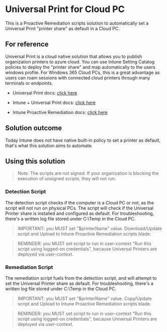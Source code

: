 # Universal Print for Cloud PC
This is a Proactive Remediation scripts solution to automatically set a Universal Print "printer share" as default in a Cloud PC.

## For reference
Universal Print is a cloud native solution that allows you to publish organization printers to azure cloud.
You can use Intune Setting Catalog policies to deploy the "printer share" and map automatically to the users windows profile.
For Windows 365 Cloud PCs, this is a great advantage as users can roam sessions with connected cloud printers through many terminals or endpoints.

* Universal Print docs:
[click here](https://learn.microsoft.com/en-us/universal-print/discover-universal-print)

* Intune + Universal Print docs:
[click here](https://learn.microsoft.com/en-us/mem/intune/configuration/settings-catalog-printer-provisioning)

* Intune Proactive Remediation docs:
[click here](https://learn.microsoft.com/en-us/mem/intune/fundamentals/remediations)

## Solution outcome
Today Intune does not have native built-in policy to set a printer as default, that's what this solution aims to automate.

## Using this solution
> Note: The scripts are not signed. If your organization is blocking the execution of unsigned scripts, they will not run.

### Detection Script
The detection script checks if the computer is a Cloud PC or not, as the script will not run on physical PCs.
The script will check if the Universal Printer share is installed and configured as default.
For troubleshooting, there's a written log file stored under C:\Temp in the Cloud PC.

> IMPORTANT: you MUST set "$printerName" value. Download/Update script and Upload to Intune Proactive Remediation scripts blade.

> REMINDER: you MUST set script to run in user-context "Run this script using logged-on credentials", because Universal Printers are deployed via user-context.

### Remediation Script
The remediation script fuels from the detection script, and will attempt to set the Universal Printer share as default.
For troubleshooting, there's a written log file stored under C:\Temp in the Cloud PC.

> IMPORTANT: you MUST set "$printerName" value. Copy/Update script and Upload to Intune Proactive Remediation scripts blade.

> REMINDER: you MUST set script to run in user-context "Run this script using logged-on credentials", because Universal Printers are deployed via user-context.
